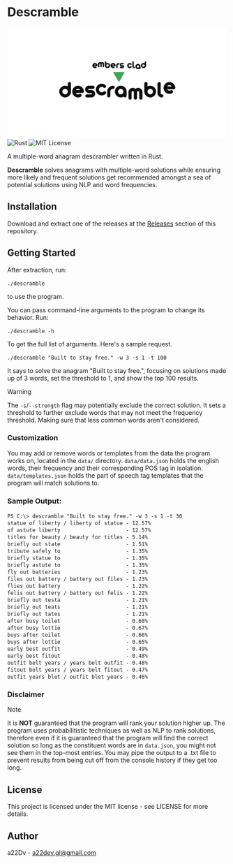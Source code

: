# Descramble
![descramble](./public/descramble.png)
![Rust](https://img.shields.io/badge/Rust-1.86-red?logo=rust&logoColor=white)
![MIT License](https://img.shields.io/badge/license-MIT-green)


A multiple-word anagram descrambler written in Rust.

**Descramble** solves anagrams with multiple-word solutions while ensuring more likely and frequent solutions get recommended amongst a sea of potential solutions using NLP and word frequencies.

## Installation

Download and extract one of the releases at the [Releases](https://github.com/a22Dv/Descramble/releases) section of this repository.

## Getting Started

After extraction, run:
```
./descramble
```
to use the program. 

You can pass command-line arguments to the program to change its behavior. Run:
```
./descramble -h
```
To get the full list of arguments.
Here's a sample request.
```
./descramble "Built to stay free." -w 3 -s 1 -t 100
```

It says to solve the anagram "Built to stay free.", focusing on solutions made up of 3 words, set the threshold to 1, and show the top 100 results. 
>[!WARNING]
>The `-s`/`--strength` flag may potentially exclude the correct solution. It sets a threshold to further exclude words that may not meet the frequency threshold. Making sure that less common words aren't considered.

### Customization

You may add or remove words or templates from the data the program works on, located in the `data/` directory.
`data/data.json` holds the english words, their frequency and their corresponding POS tag in isolation.
`data/templates.json` holds the part of speech tag templates that the program will match solutions to. 


### Sample Output:
```
PS C:\> descramble "Built to stay free." -w 3 -s 1 -t 30
statue of liberty / liberty of statue - 12.57%
of astute liberty                     - 12.57%
titles for beauty / beauty for titles - 5.14%
briefly out state                     - 1.51%
tribute safely to                     - 1.35%
briefly statue to                     - 1.35%
briefly astute to                     - 1.35%
fly out batteries                     - 1.23%
files out battery / battery out files - 1.23%
flies out battery                     - 1.22%
felis out battery / battery out felis - 1.22%
briefly out testa                     - 1.21%
briefly out teats                     - 1.21%
briefly out tates                     - 1.21%
after busy toilet                     - 0.68%
after busy lottie                     - 0.67%
buys after toilet                     - 0.66%
buys after lottie                     - 0.65%
early best outfit                     - 0.49%
early best fitout                     - 0.48%
outfit belt years / years belt outfit - 0.48%
fitout belt years / years belt fitout - 0.47%
outfit years blet / outfit blet years - 0.46%
```
### Disclaimer

>[!NOTE]
> It is **NOT** guaranteed that the program will rank your solution higher up.
> The program uses probabilitistic techniques as well as NLP to rank solutions, therefore
> even if it is guaranteed that the program will find the correct solution so long as the
> constituent words are in `data.json`, you might not see them in the top-most entries.
> You may pipe the output to a .txt file to prevent results from being cut off from the
> console history if they get too long.
## License

This project is licensed under the MIT license - see LICENSE for more details.

## Author

a22Dv - a22dev.gl@gmail.com